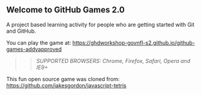 ## Welcome to GitHub Games 2.0

A project based learning activity for people who are getting started with Git and GitHub.

You can play the game at: https://ghdworkshop-govnfl-s2.github.io/github-games-addyapproved

>> _*SUPPORTED BROWSERS*: Chrome, Firefox, Safari, Opera and IE9+_

This fun open source game was cloned from: https://github.com/jakesgordon/javascript-tetris
